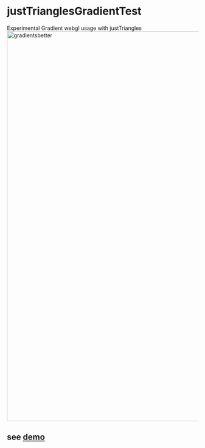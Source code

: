 # justTrianglesGradientTest
Experimental Gradient webgl usage with justTriangles
<img width="1025" alt="gradientsbetter" src="https://user-images.githubusercontent.com/20134338/29438470-ecea3744-83ae-11e7-8f7e-6ffd5c09e3f5.png">


## see [demo](https://rawgit.com/nanjizal/justTrianglesGradientTest/master/bin/index.html)
